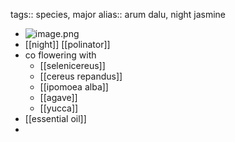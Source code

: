 tags:: species, major
alias:: arum dalu, night jasmine

- ![image.png](https://peach-geographical-bat-397.mypinata.cloud/ipfs/Qmd6EQWPFV7YMhzWzQgzyRmKXUzUVb9N6kTMUspVWkEKJ2)
- [[night]] [[polinator]]
- co flowering with
	- [[selenicereus]]
	- [[cereus repandus]]
	- [[ipomoea alba]]
	- [[agave]]
	- [[yucca]]
- [[essential oil]]
-